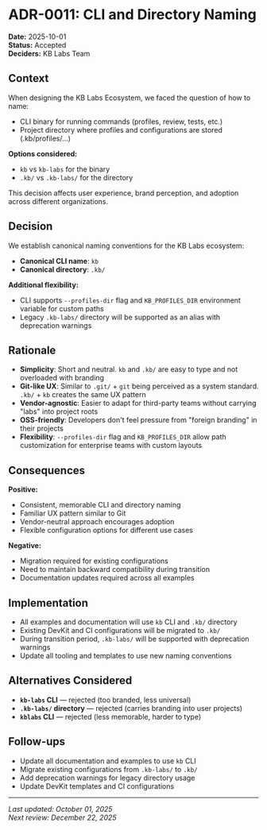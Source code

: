 # ADR-0011: CLI and Directory Naming

**Date:** 2025-10-01  
**Status:** Accepted  
**Deciders:** KB Labs Team  

## Context

When designing the KB Labs Ecosystem, we faced the question of how to name:
- CLI binary for running commands (profiles, review, tests, etc.)
- Project directory where profiles and configurations are stored (.kb/profiles/...)

**Options considered:**
- `kb` vs `kb-labs` for the binary
- `.kb/` vs `.kb-labs/` for the directory

This decision affects user experience, brand perception, and adoption across different organizations.

## Decision

We establish canonical naming conventions for the KB Labs ecosystem:
- **Canonical CLI name**: `kb`
- **Canonical directory**: `.kb/`

**Additional flexibility:**
- CLI supports `--profiles-dir` flag and `KB_PROFILES_DIR` environment variable for custom paths
- Legacy `.kb-labs/` directory will be supported as an alias with deprecation warnings

## Rationale

- **Simplicity**: Short and neutral. `kb` and `.kb/` are easy to type and not overloaded with branding
- **Git-like UX**: Similar to `.git/` + `git` being perceived as a system standard. `.kb/` + `kb` creates the same UX pattern
- **Vendor-agnostic**: Easier to adapt for third-party teams without carrying "labs" into project roots
- **OSS-friendly**: Developers don't feel pressure from "foreign branding" in their projects
- **Flexibility**: `--profiles-dir` flag and `KB_PROFILES_DIR` allow path customization for enterprise teams with custom layouts

## Consequences

**Positive:**
- Consistent, memorable CLI and directory naming
- Familiar UX pattern similar to Git
- Vendor-neutral approach encourages adoption
- Flexible configuration options for different use cases

**Negative:**
- Migration required for existing configurations
- Need to maintain backward compatibility during transition
- Documentation updates required across all examples

## Implementation

- All examples and documentation will use `kb` CLI and `.kb/` directory
- Existing DevKit and CI configurations will be migrated to `.kb/`
- During transition period, `.kb-labs/` will be supported with deprecation warnings
- Update all tooling and templates to use new naming conventions

## Alternatives Considered

- **`kb-labs` CLI** — rejected (too branded, less universal)
- **`.kb-labs/` directory** — rejected (carries branding into user projects)
- **`kblabs` CLI** — rejected (less memorable, harder to type)

## Follow-ups

- Update all documentation and examples to use `kb` CLI
- Migrate existing configurations from `.kb-labs/` to `.kb/`
- Add deprecation warnings for legacy directory usage
- Update DevKit templates and CI configurations

---

*Last updated: October 01, 2025*  
*Next review: December 22, 2025*

